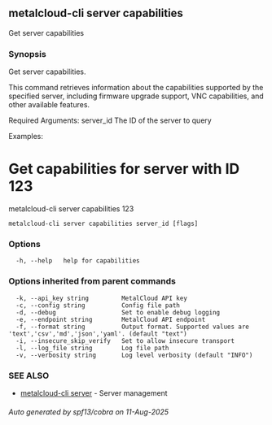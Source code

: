 ## metalcloud-cli server capabilities

Get server capabilities

### Synopsis

Get server capabilities.

This command retrieves information about the capabilities supported by the
specified server, including firmware upgrade support, VNC capabilities,
and other available features.

Required Arguments:
  server_id              The ID of the server to query

Examples:
  # Get capabilities for server with ID 123
  metalcloud-cli server capabilities 123


```
metalcloud-cli server capabilities server_id [flags]
```

### Options

```
  -h, --help   help for capabilities
```

### Options inherited from parent commands

```
  -k, --api_key string         MetalCloud API key
  -c, --config string          Config file path
  -d, --debug                  Set to enable debug logging
  -e, --endpoint string        MetalCloud API endpoint
  -f, --format string          Output format. Supported values are 'text','csv','md','json','yaml'. (default "text")
  -i, --insecure_skip_verify   Set to allow insecure transport
  -l, --log_file string        Log file path
  -v, --verbosity string       Log level verbosity (default "INFO")
```

### SEE ALSO

* [metalcloud-cli server](metalcloud-cli_server.md)	 - Server management

###### Auto generated by spf13/cobra on 11-Aug-2025
